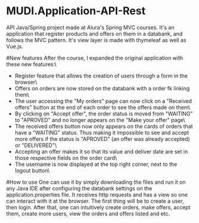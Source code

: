 # MUDI.Application-API-Rest
API Java/Spring project made at Alura's Spring MVC courses. It's an application that register products and offers on them in a databank, and follows the MVC pattern. It's view layer is made with thymeleaf as well as Vue.js. 

#New features 
After the course, I expanded the original application with these new features:\
- Register feature that allows the creation of users through a form in the browser\ 
- Offers on orders are now stored on the databank with a order fk linking them\
- The user accessing the "My orders" page can now click on a "Received offers" button at the end of each order to see the offers made on them\ 
- By clicking on "Accept offer", the order status is moved from "WAITING" to "APROVED" and no longer appears on the "Make your offer" page\
- The received offers button now only appears on the cards of orders that have a "WAITING" status. Thus making it impossible to see and accept more offers if the status is "APROVED" (an offer was already accepted) or "DELIVERED"\
- Accepting an offer makes it so that its value and deliver date are set in those respective fields on the order card\
- The username is now displayed at the top right corner, next to the logout button\


#How to use
One can use it by simply downloading the files and run it on any Java IDE after configuring the databank settings on the application.properties file. It receives http requests and has a view so one can interact with it at the browser. The first thing will be to create a user, then login. After that, one can intuitively create orders, make offers, accept them, create more users, view the orders and offers listed and etc.
